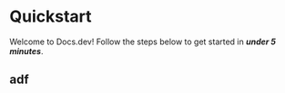 # Quickstart

Welcome to Docs.dev! Follow the steps below to get started in ***under 5 minutes***.

## adf
